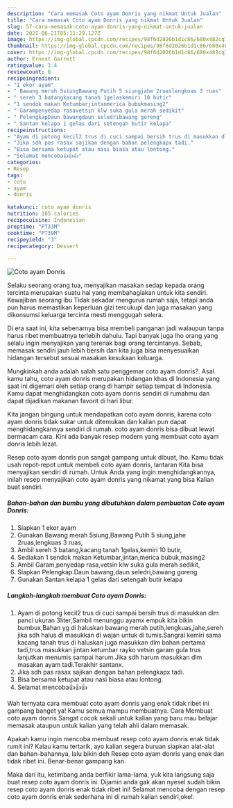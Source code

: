 ```yaml
---
description: "Cara memasak Coto ayam Donris yang nikmat Untuk Jualan"
title: "Cara memasak Coto ayam Donris yang nikmat Untuk Jualan"
slug: 57-cara-memasak-coto-ayam-donris-yang-nikmat-untuk-jualan
date: 2021-06-21T05:11:29.127Z
image: https://img-global.cpcdn.com/recipes/98f6d2026b1d1c86/680x482cq70/coto-ayam-donris-foto-resep-utama.jpg
thumbnail: https://img-global.cpcdn.com/recipes/98f6d2026b1d1c86/680x482cq70/coto-ayam-donris-foto-resep-utama.jpg
cover: https://img-global.cpcdn.com/recipes/98f6d2026b1d1c86/680x482cq70/coto-ayam-donris-foto-resep-utama.jpg
author: Ernest Garrett
ratingvalue: 3.4
reviewcount: 8
recipeingredient:
- "1 ekor ayam"
- " Bawang merah 5siungBawang Putih 5 siungjahe 2ruaslengkuas 3 ruas"
- " sereh 3 batangkacang tanah 1gelaskemiri 10 butir"
- "1 sendok makan Ketumbarjintanmerica bubukmasing2"
- " Garampenyedap rasavetsin klw suka gula merah sedikit"
- " PelengkapDaun bawangdaun seledribawang goreng"
- " Santan kelapa 1 gelas dari setengah butir kelapa"
recipeinstructions:
- "Ayam di potong kecil2 trus di cuci sampai bersih trus di masukkan dlm panci ukuran 3liter,Sambil menunggu ayamx empuk kita bikin bumbux,Bahan yg di haluskan bawang merah putih,lengkuas,jahe,sereh jika sdh halus di masukkan di wajan untuk di tumis.Sangrai kemiri sama kacang tanah trus di haluskan juga masukkan dlm bahan pertama tadi,trus masukkan jintan ketumbar rayko vetsin garam gula trus lanjutkan menumis sampai harum.Jika sdh harum masukkan dlm masakan ayam tadi.Terakhir santanx."
- "Jika sdh pas rasax sajikan dengan bahan pelengkapx tadi."
- "Bisa bersama ketupat atau nasi biasa atau lontong."
- "Selamat mencoba👍👍👍"
categories:
- Resep
tags:
- coto
- ayam
- donris

katakunci: coto ayam donris 
nutrition: 105 calories
recipecuisine: Indonesian
preptime: "PT33M"
cooktime: "PT39M"
recipeyield: "3"
recipecategory: Dessert

---
```



![Coto ayam Donris](https://img-global.cpcdn.com/recipes/98f6d2026b1d1c86/680x482cq70/coto-ayam-donris-foto-resep-utama.jpg)

Selaku seorang orang tua, menyajikan masakan sedap kepada orang tercinta merupakan suatu hal yang membahagiakan untuk kita sendiri. Kewajiban seorang ibu Tidak sekadar mengurus rumah saja, tetapi anda pun harus memastikan keperluan gizi tercukupi dan juga masakan yang dikonsumsi keluarga tercinta mesti menggugah selera.

Di era  saat ini, kita sebenarnya bisa membeli panganan jadi walaupun tanpa harus ribet membuatnya terlebih dahulu. Tapi banyak juga lho orang yang selalu ingin menyajikan yang terenak bagi orang tercintanya. Sebab, memasak sendiri jauh lebih bersih dan kita juga bisa menyesuaikan hidangan tersebut sesuai masakan kesukaan keluarga. 



Mungkinkah anda adalah salah satu penggemar coto ayam donris?. Asal kamu tahu, coto ayam donris merupakan hidangan khas di Indonesia yang saat ini digemari oleh setiap orang di hampir setiap tempat di Indonesia. Kamu dapat menghidangkan coto ayam donris sendiri di rumahmu dan dapat dijadikan makanan favorit di hari libur.

Kita jangan bingung untuk mendapatkan coto ayam donris, karena coto ayam donris tidak sukar untuk ditemukan dan kalian pun dapat menghidangkannya sendiri di rumah. coto ayam donris bisa dibuat lewat bermacam cara. Kini ada banyak resep modern yang membuat coto ayam donris lebih lezat.

Resep coto ayam donris pun sangat gampang untuk dibuat, lho. Kamu tidak usah repot-repot untuk membeli coto ayam donris, lantaran Kita bisa menyajikan sendiri di rumah. Untuk Anda yang ingin menghidangkannya, inilah resep menyajikan coto ayam donris yang nikamat yang bisa Kalian buat sendiri.

<!--inarticleads1-->

##### Bahan-bahan dan bumbu yang dibutuhkan dalam pembuatan Coto ayam Donris:

1. Siapkan 1 ekor ayam
1. Gunakan  Bawang merah 5siung,Bawang Putih 5 siung,jahe 2ruas,lengkuas 3 ruas,
1. Ambil  sereh 3 batang,kacang tanah 1gelas,kemiri 10 butir,
1. Sediakan 1 sendok makan Ketumbar,jintan,merica bubuk,masing2
1. Ambil  Garam,penyedap rasa,vetsin klw suka gula merah sedikit,
1. Siapkan  Pelengkap.Daun bawang,daun seledri,bawang goreng
1. Gunakan  Santan kelapa 1 gelas dari setengah butir kelapa




<!--inarticleads2-->

##### Langkah-langkah membuat Coto ayam Donris:

1. Ayam di potong kecil2 trus di cuci sampai bersih trus di masukkan dlm panci ukuran 3liter,Sambil menunggu ayamx empuk kita bikin bumbux,Bahan yg di haluskan bawang merah putih,lengkuas,jahe,sereh jika sdh halus di masukkan di wajan untuk di tumis.Sangrai kemiri sama kacang tanah trus di haluskan juga masukkan dlm bahan pertama tadi,trus masukkan jintan ketumbar rayko vetsin garam gula trus lanjutkan menumis sampai harum.Jika sdh harum masukkan dlm masakan ayam tadi.Terakhir santanx.
1. Jika sdh pas rasax sajikan dengan bahan pelengkapx tadi.
1. Bisa bersama ketupat atau nasi biasa atau lontong.
1. Selamat mencoba👍👍👍




Wah ternyata cara membuat coto ayam donris yang enak tidak ribet ini gampang banget ya! Kamu semua mampu membuatnya. Cara Membuat coto ayam donris Sangat cocok sekali untuk kalian yang baru mau belajar memasak ataupun untuk kalian yang telah ahli dalam memasak.

Apakah kamu ingin mencoba membuat resep coto ayam donris enak tidak rumit ini? Kalau kamu tertarik, ayo kalian segera buruan siapkan alat-alat dan bahan-bahannya, lalu bikin deh Resep coto ayam donris yang enak dan tidak ribet ini. Benar-benar gampang kan. 

Maka dari itu, ketimbang anda berfikir lama-lama, yuk kita langsung saja buat resep coto ayam donris ini. Dijamin anda gak akan nyesel sudah bikin resep coto ayam donris enak tidak ribet ini! Selamat mencoba dengan resep coto ayam donris enak sederhana ini di rumah kalian sendiri,oke!.

